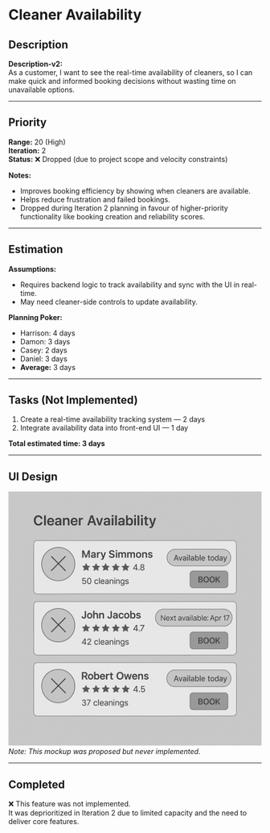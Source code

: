 # Cleaner Availability

## Description
**Description-v2:**  
As a customer, I want to see the real-time availability of cleaners, so I can make quick and informed booking decisions without wasting time on unavailable options.

---

## Priority
**Range:** 20 (High)  
**Iteration:** 2  
**Status:** ❌ Dropped (due to project scope and velocity constraints)

**Notes:**  
- Improves booking efficiency by showing when cleaners are available.  
- Helps reduce frustration and failed bookings.  
- Dropped during Iteration 2 planning in favour of higher-priority functionality like booking creation and reliability scores.

---

## Estimation
**Assumptions:**  
- Requires backend logic to track availability and sync with the UI in real-time.  
- May need cleaner-side controls to update availability.  

**Planning Poker:**  
- Harrison: 4 days  
- Damon: 3 days  
- Casey: 2 days  
- Daniel: 3 days  
- **Average:** 3 days

---

## Tasks (Not Implemented)
1. Create a real-time availability tracking system — 2 days  
2. Integrate availability data into front-end UI — 1 day  

**Total estimated time: 3 days**

---

## UI Design  
![Cleaner Availability Mockup](/iterations/images/cleaner_availability_mockup.png)  
*Note: This mockup was proposed but never implemented.*

---

## Completed  
❌ This feature was not implemented.  
It was deprioritized in Iteration 2 due to limited capacity and the need to deliver core features.
